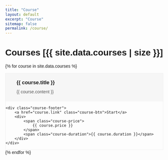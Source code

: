 ```yaml
---
title: "Course"
layout: default
excerpt: "Course"
sitemap: false
permalink: /course/
---
```


<style>
  body {
    font-family: Arial, sans-serif;
  }

  .course-card {
    max-width: 600px;
    border: 1px solid #eee;
    margin: auto;
  }

  .course-description {
    background-color: #f6f6f6;
    padding: 20px;
    display: flex;
    align-items: flex-start;
    gap: 15px;
  }

  .course-icon {
    font-size: 28px;
    color: #f7941d;
    flex-shrink: 0;
  }

  .course-text h3 {
    margin-top: 0;
    margin-bottom: 10px;
  }

  .course-text p {
    margin: 0;
    line-height: 1.5;
    color: #555;
  }

  .course-footer {
    background-color: black;
    color: white;
    display: flex;
    justify-content: space-between;
    align-items: center;
    padding: 15px 20px;
    flex-wrap: wrap; /* Cho phép xuống dòng */
  }

  .course-price {
    color: orange;
    font-weight: bold;
    font-size: 18px;
  }

  .course-price del {
    color: white;
    font-size: 16px;
    margin-left: 5px;
  }

  .course-duration {
    font-size: 14px;
    display: block;
    margin-top: 5px;
  }

  .course-btn {
    background-color: white;
    color: black;
    padding: 10px 20px;
    text-decoration: none;
    font-weight: bold;
    margin-top: 10px;
  }

  /* Responsive cho màn hình nhỏ hơn 480px */
  @media (max-width: 480px) {
    .course-description {
      flex-direction: column;
    }

    .course-footer {
      flex-direction: column;
      align-items: flex-start;
    }

    .course-btn {
      width: 100%;
      text-align: center;
    }
  }
</style>


# Courses [{{ site.data.courses | size }}]

{% for course in site.data.courses %}
<div class="course-card">
    <div class="course-description">
        <div class="course-icon"></div>
        <div class="course-text">
            <h3>{{ course.title }}</h3>
            <p>
                {{ course.content }}
            </p>
        </div>
    </div>

    <div class="course-footer">
        <a href="course.link" class="course-btn">Start</a>
        <div>
            <span class="course-price">
                {{ course.price }}
            </span>
            <span class="course-duration">{{ course.duration }}</span>
        </div>
    </div>
</div>
{% endfor %}
